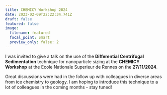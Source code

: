 ```yaml
---
title: CHEMICY Workshop 2024
date: 2023-02-09T22:22:34.741Z
draft: false
featured: false
image:
  filename: featured
  focal_point: Smart
  preview_only: false: 2
---
```


I was invited to give a talk on the use of the **Differential Centrifugal Sedimentation** technique for nanoparticle sizing at the **CHEMICY Workshop** at the Ecole Nationale Superieur de Rennes on the **27/11/2024**. 

Great discussions were had in the follow up with colleagues in diverse areas from ice chemistry to geology. I am hoping to introduce this technique to a lot of colleagues in the coming months - stay tuned!
